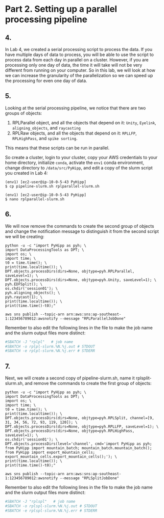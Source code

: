 # Part 2. Setting up a parallel processing pipeline

## 4.
In Lab 4, we created a serial processing script to process the data. If you have multiple days of data to process, you will be able to use the script to process data from each day in parallel on a cluster. However, if you are processing only one day of data, the time it will take will not be very different from running on your computer. So in this lab, we will look at how we can increase the granularity of the parallelization so we can speed up the processing for even one day of data.

## 5.
Looking at the serial processing pipeline, we notice that there are two groups of objects:
1. RPLParallel object, and all the objects that depend on it: `Unity`, `Eyelink`, `aligning_objects`, and `raycasting`
2. RPLRaw objects, and all the objects that depend on it: `RPLLFP`, `RPLHighPass`, and `spike sorting`. 

This means that these scripts can be run in parallel. 

So create a cluster, login to your cluster, copy your AWS credentials to your home directory, initialize `conda`, activate the `env1` conda environment, change directory to `/data/src/PyHipp`, and edit a copy of the slurm script you created in Lab 4:

```shell
(env1) [ec2-user@ip-10-0-5-43 PyHipp]
$ cp pipeline-slurm.sh rplparallel-slurm.sh

(env1) [ec2-user@ip-10-0-5-43 PyHipp]
$ nano rplparallel-slurm.sh
```

## 6.
We will now remove the commands to create the second group of objects and change the notification message to distinguish it from the second script we will be creating:

```shell
python -u -c "import PyHipp as pyh; \
import DataProcessingTools as DPT; \
import os; \
import time; \
t0 = time.time(); \
print(time.localtime()); \
DPT.objects.processDirs(dirs=None, objtype=pyh.RPLParallel, saveLevel=1); \
DPT.objects.processDirs(dirs=None, objtype=pyh.Unity, saveLevel=1); \
pyh.EDFSplit(); \
os.chdir('session01'); \
pyh.aligning_objects(); \
pyh.raycast(1); \
print(time.localtime()); \
print(time.time()-t0);"

aws sns publish --topic-arn arn:aws:sns:ap-southeast-1:123456789012:awsnotify --message "RPLParallelJobDone"
```

Remember to also edit the following lines in the file to make the job name and the slurm output files more distinct:

```bash
#SBATCH -J "rplpl"   # job name
#SBATCH -o rplpl-slurm.%N.%j.out # STDOUT
#SBATCH -e rplpl-slurm.%N.%j.err # STDERR
```

## 7.
Next, we will create a second copy of pipeline-slurm.sh, name it rplsplit-slurm.sh, and remove the commands to create the first group of objects:

```shell
python -u -c "import PyHipp as pyh; \
import DataProcessingTools as DPT; \
import os; \
import time; \
t0 = time.time(); \
print(time.localtime()); \
DPT.objects.processDirs(dirs=None, objtype=pyh.RPLSplit, channel=[9, 31, 34, 56, 72, 93, 119, 120]); \
DPT.objects.processDirs(dirs=None, objtype=pyh.RPLLFP, saveLevel=1); \
DPT.objects.processDirs(dirs=None, objtype=pyh.RPLHighPass, saveLevel=1); \
os.chdir('session01'); \
DPT.objects.processDirs(level='channel', cmd='import PyHipp as pyh; from PyHipp import mountain_batch; mountain_batch.mountain_batch(); from PyHipp import export_mountain_cells; export_mountain_cells.export_mountain_cells();'); \
print(time.localtime()); \
print(time.time()-t0);"

aws sns publish --topic-arn arn:aws:sns:ap-southeast-1:123456789012:awsnotify --message "RPLSplitJobDone"
```

Remember to also edit the following lines in the file to make the job name and the slurm output files more distinct:

```bash
#SBATCH -J "rplspl"   # job name
#SBATCH -o rplspl-slurm.%N.%j.out # STDOUT
#SBATCH -e rplspl-slurm.%N.%j.err # STDERR
```

